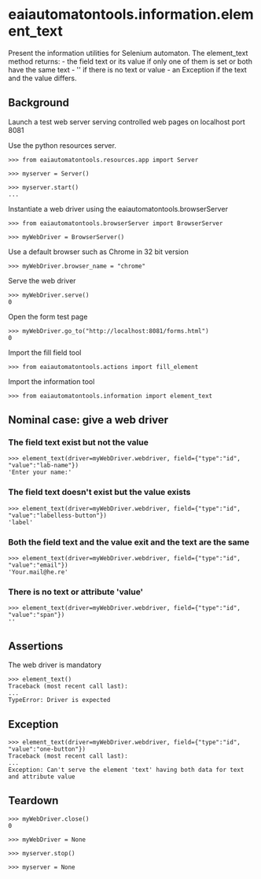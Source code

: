 # eaiautomatontools.information.element_text

Present the information utilities for Selenium automaton.
The element_text method returns:
    - the field text or its value if only one of them is set or both have the same text
    - '' if there is no text or value
    - an Exception if the text and the value differs.



## Background

Launch a test web server serving controlled web pages on localhost port 8081

Use the python resources server.

    >>> from eaiautomatontools.resources.app import Server

    >>> myserver = Server()

    >>> myserver.start()
    ...

Instantiate a web driver using the eaiautomatontools.browserServer

    >>> from eaiautomatontools.browserServer import BrowserServer

    >>> myWebDriver = BrowserServer()

Use a default browser such as Chrome in 32 bit version

    >>> myWebDriver.browser_name = "chrome"

Serve the web driver

    >>> myWebDriver.serve()
    0
  
  

Open the form test page

    >>> myWebDriver.go_to("http://localhost:8081/forms.html")
    0

Import the fill field tool

    >>> from eaiautomatontools.actions import fill_element

Import the information tool

    >>> from eaiautomatontools.information import element_text


## Nominal case: give a web driver

### The field text exist but not the value

    >>> element_text(driver=myWebDriver.webdriver, field={"type":"id", "value":"lab-name"})
    'Enter your name:'

### The field text doesn't exist but the value exists

    >>> element_text(driver=myWebDriver.webdriver, field={"type":"id", "value":"labelless-button"})
    'label'

### Both the field text and the value exit and the text are the same

    >>> element_text(driver=myWebDriver.webdriver, field={"type":"id", "value":"email"})
    'Your.mail@he.re'

### There is no text or attribute 'value'

    >>> element_text(driver=myWebDriver.webdriver, field={"type":"id", "value":"span"})
    ''

## Assertions

The web driver is mandatory

    >>> element_text()
    Traceback (most recent call last):
    ...
    TypeError: Driver is expected


## Exception

    >>> element_text(driver=myWebDriver.webdriver, field={"type":"id", "value":"one-button"})
    Traceback (most recent call last):
    ...
    Exception: Can't serve the element 'text' having both data for text and attribute value

## Teardown

    >>> myWebDriver.close()
    0

    >>> myWebDriver = None

    >>> myserver.stop()

    >>> myserver = None
